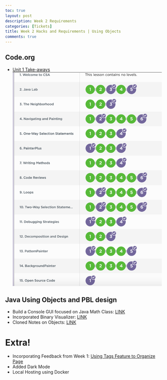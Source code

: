 ```yaml
---
toc: true
layout: post
description: Week 2 Requirements
categories: [Tickets]
title: Week 2 Hacks and Requirements | Using Objects
comments: true
---
```



## Code.org
- [Unit 1 Take-aways](https://akhilnandhakumar.github.io/CSA/misc-notebooks/2022/09/05/codeorg-unit-1.html)
![](https://github.com/AkhilNandhakumar/CSA/blob/master/images/Screen%20Shot%202022-09-05%20at%207.27.12%20PM.png?raw=true "completion through lesson 15")

## Java Using Objects and PBL design
- Build a Console GUI focused on Java Math Class: [LINK](https://akhilnandhakumar.github.io/CSA/unit-2/2022/08/31/my-menu-console.html)
- Incorporated Binary Visualizer: [LINK](https://akhilnandhakumar.github.io/CSA/binary)
- Cloned Notes on Objects: [LINK](https://akhilnandhakumar.github.io/CSA/unit-2/2022/08/30/java-objects.html)


# Extra!
- Incorporating Feedback from Week 1: [Using Tags Feature to Organize Page](https://akhilnandhakumar.github.io/CSA/categories/)
- Added Dark Mode
- Local Hosting using Docker





